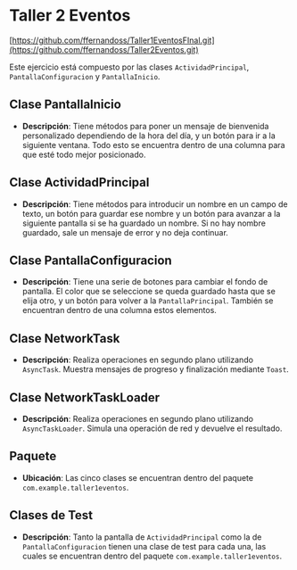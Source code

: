 # Taller 2 Eventos

[https://github.com/ffernandoss/Taller1EventosFInal.git](https://github.com/ffernandoss/Taller2Eventos.git)

Este ejercicio está compuesto por las clases `ActividadPrincipal`, `PantallaConfiguracion` y `PantallaInicio`.

## Clase PantallaInicio

- **Descripción**: Tiene métodos para poner un mensaje de bienvenida personalizado dependiendo de la hora del día, y un botón para ir a la siguiente ventana. Todo esto se encuentra dentro de una columna para que esté todo mejor posicionado.

## Clase ActividadPrincipal

- **Descripción**: Tiene métodos para introducir un nombre en un campo de texto, un botón para guardar ese nombre y un botón para avanzar a la siguiente pantalla si se ha guardado un nombre. Si no hay nombre guardado, sale un mensaje de error y no deja continuar.

## Clase PantallaConfiguracion

- **Descripción**: Tiene una serie de botones para cambiar el fondo de pantalla. El color que se seleccione se queda guardado hasta que se elija otro, y un botón para volver a la `PantallaPrincipal`. También se encuentran dentro de una columna estos elementos.

## Clase NetworkTask

- **Descripción**: Realiza operaciones en segundo plano utilizando `AsyncTask`. Muestra mensajes de progreso y finalización mediante `Toast`.

## Clase NetworkTaskLoader

- **Descripción**: Realiza operaciones en segundo plano utilizando `AsyncTaskLoader`. Simula una operación de red y devuelve el resultado.

## Paquete

- **Ubicación**: Las cinco clases se encuentran dentro del paquete `com.example.taller1eventos`.

## Clases de Test

- **Descripción**: Tanto la pantalla de `ActividadPrincipal` como la de `PantallaConfiguracion` tienen una clase de test para cada una, las cuales se encuentran dentro del paquete `com.example.taller1eventos`.
